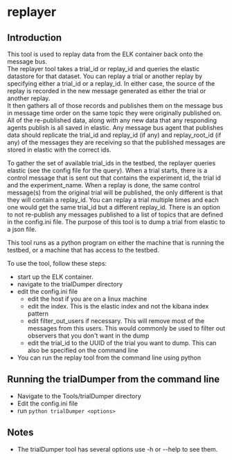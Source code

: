 # replayer

## Introduction

This tool is used to replay data from the ELK container back onto the message bus.  
The replayer tool takes a trial_id or replay_id and queries the elastic datastore for that dataset.
You can replay a trial or another replay by specifying either a trial_id or a replay_id.
In either case, the source of the replay is recorded in the new message generated as either the trial or another replay.  
It then gathers all of those records and publishes them on the message bus in message time order
on the same topic they were originally published on. 
All of the re-published data, along with any new data that any responding agents publish is all saved in elastic.
Any message bus agent that publishes data should replicate the trial_id and replay_id (if any) and replay_root_id (if any) of the messages they are receiving
so that the published messages are stored in elastic with the correct ids.

To gather the set of available trial_ids in the testbed, the replayer queries elastic (see the config file for the query).
When a trial starts, there is a control message that is sent out that contains the experiment id, the trial id and the experiment_name.
When a replay is done, the same control message(s) from the original trial will be published,
the only different is that they will contain a replay_id.
You can replay a trial multiple times and each one would get the same trial_id but a different replay_id.
There is an option to not re-publish any messages published to a list of topics that are defined in the config.ini file. 
The purpose of this tool is to dump a trial from elastic to a json file.

This tool runs as a python program on either the machine that is running the testbed, or a machine that
has access to the testbed.

To use the tool, follow these steps:
- start up the ELK container.  
- navigate to the trialDumper directory
- edit the config.ini file
  - edit the host if you are on a linux machine
  - edit the index.  This is the elastic index and not the kibana index pattern
  - edit filter_out_users if necessary.  This will remove most of the messages from this users. 
    This would commonly be used to filter out observers that you don't want in the dump
  - edit the trial_id to the UUID of the trial you want to dump.  This can also be specified on the command line
- You can run the replay tool from the command line using python


## Running the trialDumper from the command line
- Navigate to the Tools/trialDumper directory
- Edit the config.ini file
- run `python trialDumper <options>`

## Notes
- The trialDumper tool has several options use -h or --help to see them.

